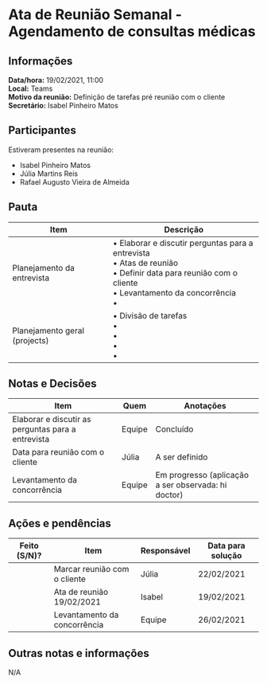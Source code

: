 # Ata de Reunião Semanal - Agendamento de consultas médicas

## Informações
**Data/hora:** 19/02/2021, 11:00  
**Local:** Teams  
**Motivo da reunião:** Definição de tarefas pré reunião com o cliente
**Secretário:** Isabel Pinheiro Matos  

## Participantes
Estiveram presentes na reunião:
- Isabel Pinheiro Matos
- Júlia Martins Reis
- Rafael Augusto Vieira de Almeida

## Pauta

Item | Descrição
---- | ----
Planejamento da entrevista | • Elaborar e discutir perguntas para a entrevista<br>• Atas de reunião<br>• Definir data para reunião com o cliente<br>• Levantamento da concorrência<br>• 
Planejamento geral (projects) | • Divisão de tarefas<br>• <br>• <br>• <br>• 

## Notas e Decisões
Item | Quem | Anotações |
---- | ---- | ---- |
Elaborar e discutir as perguntas para a entrevista | Equipe | Concluído |
Data para reunião com o cliente | Júlia | A ser definido |
Levantamento da concorrência | Equipe | Em progresso (aplicação a ser observada: hi doctor) |

## Ações e pendências
| Feito (S/N)? | Item | Responsável | Data para solução |
| ---- | ---- | ---- | ---- |
|| Marcar reunião com o cliente | Júlia | 22/02/2021 |
|| Ata de reunião 19/02/2021 | Isabel | 19/02/2021 |
|| Levantamento da concorrência | Equipe | 26/02/2021 |

## Outras notas e informações
N/A

